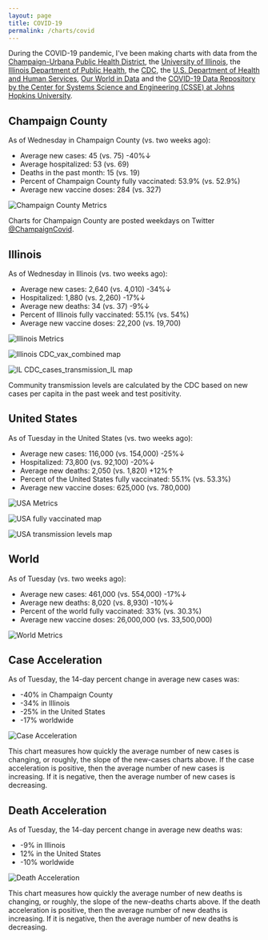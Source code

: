 ```yaml
---
layout: page
title: COVID-19
permalink: /charts/covid
---
```


During the COVID-19 pandemic, I've been making charts with data from the [Champaign-Urbana Public Health District](https://www.c-uphd.org/champaign-urbana-illinois-coronavirus-information.html), the [University of Illinois](https://go.illinois.edu/COVIDTestingData), the [Illinois Department of Public Health](http://www.dph.illinois.gov/covid19), the [CDC](https://covid.cdc.gov/covid-data-tracker/), the [U.S. Department of Health and Human Services](https://healthdata.gov/Hospital/COVID-19-Reported-Patient-Impact-and-Hospital-Capa/anag-cw7u), [Our World in Data](https://github.com/owid/covid-19-data/tree/master/public/data) and the [COVID-19 Data Repository by the Center for Systems Science and Engineering (CSSE) at Johns Hopkins University](https://github.com/CSSEGISandData/COVID-19).

## Champaign County

As of Wednesday in Champaign County (vs. two weeks ago):
  
- Average new cases: 45 (vs. 75) -40%↓
- Average hospitalized: 53 (vs. 69) 
- Deaths in the past month: 15 (vs. 19)
- Percent of Champaign County fully vaccinated: 53.9% (vs. 52.9%)
- Average new vaccine doses: 284 (vs. 327)

![Champaign County Metrics](https://raw.githubusercontent.com/bzigterman/CUcovid/main/gh_action/Champaign_facet.png)

Charts for Champaign County are posted weekdays on Twitter [@ChampaignCovid](https://twitter.com/ChampaignCovid).

## Illinois

As of Wednesday in Illinois (vs. two weeks ago):
  
- Average new cases: 2,640 (vs. 4,010) -34%↓
- Hospitalized: 1,880 (vs. 2,260) -17%↓
- Average new deaths: 34 (vs. 37) -9%↓
- Percent of Illinois fully vaccinated: 55.1% (vs. 54%)
- Average new vaccine doses: 22,200 (vs. 19,700)

![Illinois Metrics](https://raw.githubusercontent.com/bzigterman/CUcovid/main/gh_action/IL_facet.png)

![Illinois CDC_vax_combined map](https://raw.githubusercontent.com/bzigterman/CUcovid/main/gh_action/IL_vax_combined.png)

![IL CDC_cases_transmission_IL map](https://raw.githubusercontent.com/bzigterman/CUcovid/main/gh_action/IL_cases_transmission.png)

Community transmission levels are calculated by the CDC based on new cases per capita in the past week and test positivity.

## United States

As of Tuesday in the United States (vs. two weeks ago):
  
- Average new cases: 116,000 (vs. 154,000) -25%↓
- Hospitalized: 73,800 (vs. 92,100) -20%↓
- Average new deaths: 2,050 (vs. 1,820) +12%↑
- Percent of the United States fully vaccinated: 55.1% (vs. 53.3%)
- Average new vaccine doses: 625,000 (vs. 780,000)

![USA Metrics](https://raw.githubusercontent.com/bzigterman/CUcovid/main/gh_action/US_facet.png)

![USA fully vaccinated map](https://raw.githubusercontent.com/bzigterman/CUcovid/main/gh_action/usa_vax_total.png)

![USA transmission levels map](https://raw.githubusercontent.com/bzigterman/CUcovid/main/gh_action/usa_transmission.png)

## World

As of Tuesday (vs. two weeks ago):
  
- Average new cases: 461,000 (vs. 554,000) -17%↓
- Average new deaths: 8,020 (vs. 8,930) -10%↓
- Percent of the world fully vaccinated: 33% (vs. 30.3%)
- Average new vaccine doses: 26,000,000 (vs. 33,500,000)

![World Metrics](https://raw.githubusercontent.com/bzigterman/CUcovid/main/gh_action/world_facet.png)

## Case Acceleration

As of Tuesday, the 14-day percent change in average new cases was:
  
- -40% in Champaign County
- -34% in Illinois
- -25% in the United States
- -17% worldwide

![Case Acceleration](https://raw.githubusercontent.com/bzigterman/CUcovid/main/gh_action/new_cases_change_facet.png)

This chart measures how quickly the average number of new cases is changing, or roughly, the slope of the new-cases charts above. If the case acceleration is positive, then the average number of new cases is increasing. If it is negative, then the average number of new cases is decreasing.

## Death Acceleration

As of Tuesday, the 14-day percent change in average new deaths was:
  
- -9% in Illinois
- 12% in the United States
- -10% worldwide

![Death Acceleration](https://raw.githubusercontent.com/bzigterman/CUcovid/main/gh_action/new_deaths_change_facet.png)

This chart measures how quickly the average number of new deaths is changing, or roughly, the slope of the new-deaths charts above. If the death acceleration is positive, then the average number of new deaths is increasing. If it is negative, then the average number of new deaths is decreasing.


